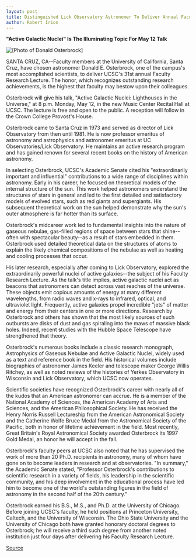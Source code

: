 ```yaml
---
layout: post
title: Distinguished Lick Observatory Astronomer To Deliver Annual Faculty Research Lecture At UC Santa Cruz
author: Robert Irion
---
```


**"Active Galactic Nuclei" Is The Illuminating Topic For May 12 Talk**

![\[Photo of Donald Osterbrock\]][3] 

SANTA CRUZ, CA--Faculty members at the University of California,  Santa Cruz, have chosen astronomer Donald E. Osterbrock, one of the  campus's most accomplished scientists, to deliver UCSC's 31st  annual Faculty Research Lecture. The honor, which recognizes  outstanding research achievements, is the highest that faculty may  bestow upon their colleagues.

Osterbrock will give his talk, "Active Galactic Nuclei:  Lighthouses in the Universe," at 8 p.m. Monday, May 12, in the new  Music Center Recital Hall at UCSC. The lecture is free and open to  the public. A reception will follow in the Crown College Provost's  House.

Osterbrock came to Santa Cruz in 1973 and served as director  of Lick Observatory from then until 1981. He is now professor  emeritus of astronomy and astrophysics and astronomer emeritus at  UC Observatories/Lick Observatory. He maintains an active research  program and has gained renown for several recent books on the  history of American astronomy.

In selecting Osterbrock, UCSC's Academic Senate cited his  "extraordinarily important and influential" contributions to a wide  range of disciplines within astronomy. Early in his career, he  focused on theoretical models of the internal structure of the sun.  This work helped astronomers understand the structures of stars in  general and led to the first detailed and satisfactory models of  evolved stars, such as red giants and supergiants. His subsequent  theoretical work on the sun helped demonstrate why the sun's outer  atmosphere is far hotter than its surface.

Osterbrock's midcareer work led to fundamental insights into  the nature of gaseous nebulae, gas-filled regions of space between  stars that shine--often with spectacular beauty--as a result of  stars embedded in them. Osterbrock used detailed theoretical data  on the structures of atoms to explain the likely chemical  compositions of the nebulae as well as heating and cooling  processes that occur.

His later research, especially after coming to Lick  Observatory, explored the extraordinarily powerful nuclei of active  galaxies--the subject of his Faculty Research Lecture. As the talk's  title implies, active galactic nuclei act as beacons that astronomers  can detect across vast reaches of the universe. These objects emit  copious amounts of energy at many different wavelengths, from  radio waves and x-rays to infrared, optical, and ultraviolet light.  Frequently, active galaxies propel incredible "jets" of matter and  energy from their centers in one or more directions. Research by  Osterbrock and others has shown that the most likely sources of  such outbursts are disks of dust and gas spiraling into the maws of  massive black holes. Indeed, recent studies with the Hubble Space  Telescope have strengthened that theory.

Osterbrock's numerous books include a classic research  monograph, Astrophysics of Gaseous Nebulae and Active Galactic  Nuclei, widely used as a text and reference book in the field. His  historical volumes include biographies of astronomer James Keeler  and telescope maker George Willis Ritchey, as well as noted reviews  of the histories of Yerkes Observatory in Wisconsin and Lick  Observatory, which UCSC now operates.

Scientific societies have recognized Osterbrock's career with  nearly all of the kudos that an American astronomer can accrue. He  is a member of the National Academy of Sciences, the American  Academy of Arts and Sciences, and the American Philosophical  Society. He has received the Henry Norris Russell Lectureship from  the American Astronomical Society and the Catherine Wolfe Bruce  Medal from the Astronomical Society of the Pacific, both in honor of  lifetime achievement in the field. Most recently, Great Britain's  Royal Astronomical Society awarded Osterbrock its 1997 Gold  Medal, an honor he will accept in the fall.

Osterbrock's faculty peers at UCSC also noted that he has  supervised the work of more than 20 Ph.D. recipients in astronomy,  many of whom have gone on to become leaders in research and at  observatories. "In summary," the Academic Senate stated, "Professor  Osterbrock's contributions to scientific research in a variety of  fields, his leadership in the scientific community, and his deep  involvement in the educational process have led him to become one  of the world's outstanding figures in the field of astronomy in the  second half of the 20th century."

Osterbrock earned his B.S., M.S., and Ph.D. at the University of  Chicago. Before joining UCSC's faculty, he held positions at  Princeton University, Caltech, and the University of Wisconsin. The  Ohio State University and the University of Chicago both have  granted honorary doctoral degrees to Osterbrock; he will receive a  third such degree from another noted institution just four days after  delivering his Faculty Research Lecture.

[3]: http://www1.ucsc.edu/oncampus/art/donald_osterbrock.gif

[Source](http://www1.ucsc.edu/news_events/press_releases/archive/96-97/04-97/042897-Faculty_Research_Le.html "Permalink to 042897-Faculty_Research_Le")
